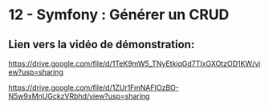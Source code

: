 ﻿# 12 - Symfony : Générer un CRUD

## Lien vers la vidéo de démonstration:

https://drive.google.com/file/d/1TeK9mW5_TNyEtkiqGd7TIxGXOtzOD1KW/view?usp=sharing

https://drive.google.com/file/d/1ZUr1FmNAFIOzBO-N5w9xMnUGckzVRbhd/view?usp=sharing
